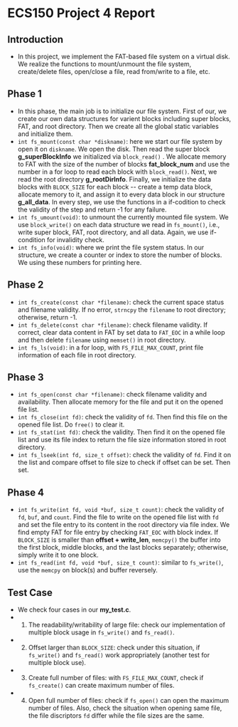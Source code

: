 # ECS150 Project 4 Report

## Introduction
  + In this project, we implement the FAT-based file system on a virtual disk. We realize the functions to mount/unmount the file system, create/delete files, open/close a file, read from/write to a file, etc. 

## Phase 1
  + In this phase, the main job is to initialize our file system. First of our, we create our own data structures for varient blocks including super blocks, FAT, and root directory. Then we create all the global static variables and initialize them.
  + `int fs_mount(const char *diskname)`: here we start our file system by open it on `diskname`. We open the disk. Then read the super block **g_superBlockInfo** we initialized via `block_read()` . We allocate memory to FAT with the size of the number of blocks **fat_block_num** and use the number in a for loop to read each block with `block_read()`. Next, we read the root directory **g_rootDirInfo**. Finally, we initialize the data blocks with `BLOCK_SIZE` for each block -- create a temp data block, allocate memory to it, and assign it to every data block in our structure **g_all_data**. In every step, we use the functions in a if-codition to check the validity of the step and return -1 for any failure.
  + `int fs_umount(void)`: to unmount the currently mounted file system. We use `block_write()` on each data structure we read in `fs_mount()`, i.e., write super block, FAT, root directory, and all data. Again, we use if-condition for invalidity check.
  + `int fs_info(void)`: where we print the file system status. In our structure, we create a counter or index to store the number of blocks. We using these numbers for printing here.

## Phase 2
 + `int fs_create(const char *filename)`: check the current space status and filename validity. If no error, `strncpy` the `filename` to root directory; otherwise, return -1.
 + `int fs_delete(const char *filename)`: check filename validity. If correct, clear data content in FAT by set data to `FAT_EOC` in a while loop and then delete `filename` using `memset()` in root directory.
 + `int fs_ls(void)`: in a for loop, with `FS_FILE_MAX_COUNT`, print file information of each file in root directory.

## Phase 3
 + `int fs_open(const char *filename)`: check filename validity and availability. Then allocate memory for the file and put it on the opened file list.
 + `int fs_close(int fd)`: check the validity of `fd`. Then find this file on the opened file list. Do `free()` to clear it.
 + `int fs_stat(int fd)`: check the validity. Then find it on the opened file list and use its file index to return the file size information stored in root directory.
 + `int fs_lseek(int fd, size_t offset)`: check the validity of `fd`. Find it on the list and compare offset to file size to check if offset can be set. Then set.

## Phase 4
 + `int fs_write(int fd, void *buf, size_t count)`: check the validity of `fd`, `buf`, and `count`. Find the file to write on the opened file list with `fd` and set the file entry to its content in the root directory via file index. We find empty FAT for file entry by checking `FAT_EOC` with block index. If `BLOCK_SIZE` is smaller than **offset + write_len**, `memcpy()` the buffer into the first block, middle blocks, and the last blocks separately; otherwise, simply write it to one block.
 + `int fs_read(int fd, void *buf, size_t count)`: similar to `fs_write()`, use the `memcpy` on block(s) and buffer reversely.

## Test Case
 + We check four cases in our **my_test.c**.
 + 1. The readability/writability of large file: check our implementation of multiple block usage in `fs_write()` and `fs_read()`.
 + 2. Offset larger than `BLOCK_SIZE`: check under this situation, if `fs_write()` and `fs_read()` work appropriately (another test for multiple block use).
 + 3. Create full number of files: with `FS_FILE_MAX_COUNT`, check if `fs_create()` can create maximum number of files.
 + 4. Open full number of files: check if `fs_open()` can open the maximum number of files. Also, check the situation when opening same file, the file discriptors `fd` differ while the file sizes are the same.